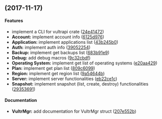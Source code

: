 <a name=""></a>
##  (2017-11-17)


#### Features

*   implement a CLI for vultrapi crate ([24e41472](https://github.com/jdelgadoalfonso/vultrapi-rs/commit/24e41472f66ef76291c2946f7008f59d34755a21))
* **Account:**  implement account info ([6125d976](https://github.com/jdelgadoalfonso/vultrapi-rs/commit/6125d976b72d01bf383fe62200186ad188575350))
* **Application:**  implement applications list ([43b245b0](https://github.com/jdelgadoalfonso/vultrapi-rs/commit/43b245b05247d48cf2c42f6f1c33dfdf7a139504))
* **Auth:**  implement auth info ([39052254](https://github.com/jdelgadoalfonso/vultrapi-rs/commit/39052254aa2aec629b7e000a05c86f7328fb50ae))
* **Backup:**  implement get backups list ([683b91e9](https://github.com/jdelgadoalfonso/vultrapi-rs/commit/683b91e9eeceda2ca975933e34f1d6a3e0134f7c))
* **Debug:**  add debug macros ([9c32cbdf](https://github.com/jdelgadoalfonso/vultrapi-rs/commit/9c32cbdf1dedf0cbe286d9a44bfa36610ab9defc))
* **Operating System:**  implement get list of operating systems ([e20aa429](https://github.com/jdelgadoalfonso/vultrapi-rs/commit/e20aa429fd25e20d82800ca3cc85e575ce92746e))
* **Plan:**  implement get plan list ([809c6099](https://github.com/jdelgadoalfonso/vultrapi-rs/commit/809c6099d81b6f0c7a4eba08ba772f9851caa457))
* **Region:**  implement get region list ([9a54644b](https://github.com/jdelgadoalfonso/vultrapi-rs/commit/9a54644b1b8ec63e60e1705a34c3909cb83d0a53))
* **Server:**  implement server functionalities ([eb22ce1c](https://github.com/jdelgadoalfonso/vultrapi-rs/commit/eb22ce1cce0927806378a0743530d231614b95fd))
* **Snapshot:**  implement snapshot (list, create, destroy) functionalities ([29353691](https://github.com/jdelgadoalfonso/vultrapi-rs/commit/2935369109f7e78a39519182d1d8003e60e64d42))

#### Documentation

* **VultrMgr:**  add documentation for VultrMgr struct ([207e552b](https://github.com/jdelgadoalfonso/vultrapi-rs/commit/207e552b82cf31ac1ad04ee5d6a26b9137753656))



